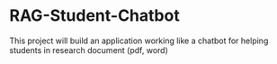 # RAG-Student-Chatbot
This project will build an application working like a chatbot for helping students in research document (pdf, word)
